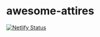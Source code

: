 # awesome-attires



[![Netlify Status](https://api.netlify.com/api/v1/badges/18c6aa66-7d3c-4fbd-9810-8c263289f8f1/deploy-status)](https://app.netlify.com/sites/awesome-attire/deploys)
